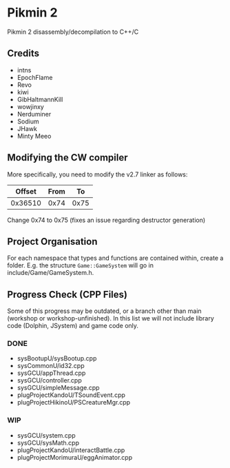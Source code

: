 # Pikmin 2
Pikmin 2 disassembly/decompilation to C++/C

## Credits
- intns
- EpochFlame
- Revo
- kiwi
- GibHaltmannKill
- wowjinxy
- Nerduminer
- Sodium
- JHawk
- Minty Meeo

## Modifying the CW compiler
More specifically, you need to modify the v2.7 linker as follows:

| Offset | From | To |
| :---: | :---: | :---: |
| 0x36510 | 0x74 | 0x75 |

Change 0x74 to 0x75 (fixes an issue regarding destructor generation)

## Project Organisation
For each namespace that types and functions are contained within, create a folder. E.g. the structure `Game::GameSystem` will go in include/Game/GameSystem.h.

## Progress Check (CPP Files)
Some of this progress may be outdated, or a branch other than main (workshop or workshop-unfinished). In this list we will not include library code (Dolphin, JSystem) and game code only.

### DONE
- sysBootupU/sysBootup.cpp
- sysCommonU/id32.cpp
- sysGCU/appThread.cpp
- sysGCU/controller.cpp
- sysGCU/simpleMessage.cpp
- plugProjectKandoU/TSoundEvent.cpp
- plugProjectHikinoU/PSCreatureMgr.cpp

### WIP
- sysGCU/system.cpp
- sysGCU/sysMath.cpp
- plugProjectKandoU/interactBattle.cpp
- plugProjectMorimuraU/eggAnimator.cpp
